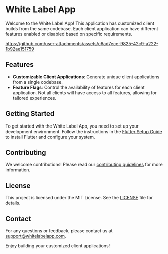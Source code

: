 # White Label App

Welcome to the White Label App! This application has customized client builds from the same codebase. Each client application can have different features enabled or disabled based on specific requirements.



https://github.com/user-attachments/assets/c6ad7ece-9825-42c9-a222-1b92ae151759



## Features

- **Customizable Client Applications**: Generate unique client applications from a single codebase.
- **Feature Flags**: Control the availability of features for each client application. Not all clients will have access to all features, allowing for tailored experiences.

## Getting Started

To get started with the White Label App, you need to set up your development environment. Follow the instructions in the [Flutter Setup Guide](https://flutter.dev/docs/get-started/install) to install Flutter and configure your system.

## Contributing

We welcome contributions! Please read our [contributing guidelines](CONTRIBUTING.md) for more information.

## License

This project is licensed under the MIT License. See the [LICENSE](LICENSE) file for details.

## Contact

For any questions or feedback, please contact us at support@whitelabelapp.com.

Enjoy building your customized client applications!
